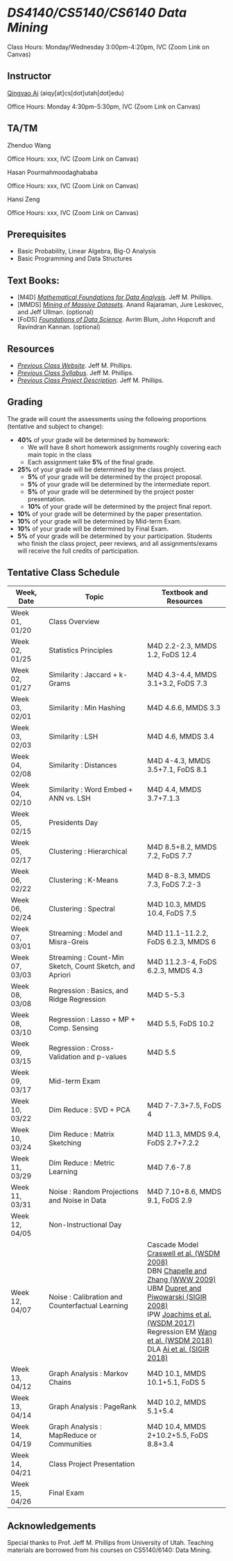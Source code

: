 # *DS4140/CS5140/CS6140 Data Mining*

Class Hours: Monday/Wednesday 3:00pm-4:20pm, IVC (Zoom Link on Canvas)

## Instructor

<a href="http://aiqingyao.org">Qingyao Ai</a> (aiqy[at]cs[dot]utah[dot]edu)

Office Hours: Monday 4:30pm-5:30pm, IVC (Zoom Link on Canvas)

## TA/TM

Zhenduo Wang

Office Hours: xxx, IVC (Zoom Link on Canvas)

Hasan Pourmahmoodaghababa

Office Hours: xxx, IVC (Zoom Link on Canvas)

Hansi Zeng

Office Hours: xxx, IVC (Zoom Link on Canvas)


## Prerequisites

* Basic Probability, Linear Algebra, Big-O Analysis
* Basic Programming and Data Structures

## Text Books:
* [M4D] <a href="https://mathfordata.github.io">*Mathematical Foundations for Data Analysis*</a>. Jeff M. Phillips.
* [MMDS] <a href="http://www.mmds.org/">*Mining of Massive Datasets*</a>. Anand Rajaraman, Jure Leskovec, and Jeff Ullman. (optional) 
* [FoDS] <a href="http://www.cs.cornell.edu/jeh/book.pdf">*Foundations of Data Science*</a>. Avrim Blum, John Hopcroft and Ravindran Kannan. (optional)


## Resources

* <a href="https://www.cs.utah.edu/~jeffp/teaching/cs5140-S20/cs5140.html">*Previous Class Website*</a>. Jeff M. Phillips.
* <a href="https://www.cs.utah.edu/~jeffp/teaching/cs5140-S20/cs5140/Syllabus.pdf">*Previous Class Syllabus*</a>. Jeff M. Phillips.
* <a href="https://www.cs.utah.edu/~jeffp/teaching/cs5140-S20/cs5140/project.pdf">*Previous Class Project Description*</a>. Jeff M. Phillips.


## Grading

The grade will count the assessments using the following proportions (tentative and subject to change):
* __40%__ of your grade will be determined by homework:
  * We will have 8 short homework assignments roughly covering each main topic in the class 
  * Each assignment take __5%__ of the final grade.
* __25%__ of your grade will be determined by the class project.
  * __5%__ of your grade will be determined by the project proposal.
  * __5%__ of your grade will be determined by the intermediate report.
  * __5%__ of your grade will be determined by the project poster presentation.
  * __10%__ of your grade will be determined by the project final report.
* __10%__ of your grade will be determined by the paper presentation. 
* __10%__ of your grade will be determined by Mid-term Exam.
* __10%__ of your grade will be determined by Final Exam.
* __5%__ of your grade will be determined by your participation. Students who finish the class project, peer reviews, and all assignments/exams will receive the full credits of participation. 
 

## Tentative Class Schedule

Week, Date | Topic | Textbook and Resources
------------ | ------------- | ------------- 
Week 01, 01/20 | Class Overview 
Week 02, 01/25 | Statistics Principles | M4D 2.2-2.3, MMDS 1.2, FoDS 12.4
Week 02, 01/27 | Similarity : Jaccard + k-Grams | M4D 4.3-4.4, MMDS 3.1+3.2, FoDS 7.3
Week 03, 02/01 | Similarity : Min Hashing | M4D 4.6.6, MMDS 3.3
Week 03, 02/03 | Similarity : LSH | M4D 4.6, MMDS 3.4
Week 04, 02/08 | Similarity : Distances | M4D 4-4.3, MMDS 3.5+7.1, FoDS 8.1
Week 04, 02/10 | Similarity : Word Embed + ANN vs. LSH | M4D 4.4, MMDS 3.7+7.1.3
Week 05, 02/15 | Presidents Day
Week 05, 02/17 | Clustering : Hierarchical | M4D 8.5+8.2, MMDS 7.2, FoDS 7.7
Week 06, 02/22 | Clustering : K-Means | M4D 8-8.3, MMDS 7.3, FoDS 7.2-3	
Week 06, 02/24 | Clustering : Spectral | M4D 10.3, MMDS 10.4, FoDS 7.5
Week 07, 03/01 | Streaming : Model and Misra-Greis | M4D 11.1-11.2.2, FoDS 6.2.3, MMDS 6
Week 07, 03/03 | Streaming : Count-Min Sketch, Count Sketch, and Apriori | 	M4D 11.2.3-4, FoDS 6.2.3, MMDS 4.3 
Week 08, 03/08 | Regression : Basics, and Ridge Regression | M4D 5-5.3
Week 08, 03/10 | Regression : Lasso + MP + Comp. Sensing | 	M4D 5.5, FoDS 10.2
Week 09, 03/15 | Regression : Cross-Validation and p-values | M4D 5.5
Week 09, 03/17 | Mid-term Exam
Week 10, 03/22 | Dim Reduce : SVD + PCA | M4D 7-7.3+7.5, FoDS 4
Week 10, 03/24 | Dim Reduce : Matrix Sketching | 	M4D 11.3, MMDS 9.4, FoDS 2.7+7.2.2
Week 11, 03/29 | Dim Reduce : Metric Learning | 	M4D 7.6-7.8 
Week 11, 03/31 | Noise : Random Projections and Noise in Data | 	M4D 7.10+8.6, MMDS 9.1, FoDS 2.9
Week 12, 04/05 | Non-Instructional Day
Week 12, 04/07 | Noise : Calibration and Counterfactual Learning | Cascade Model <a href="http://citeseerx.ist.psu.edu/viewdoc/download?doi=10.1.1.112.1288&rep=rep1&type=pdf" target="\blank">Craswell et al. (WSDM 2008)</a> <br /> DBN <a href="http://citeseerx.ist.psu.edu/viewdoc/download?doi=10.1.1.215.7270&rep=rep1&type=pdf" target="\blank">Chapelle and Zhang (WWW 2009)</a> <br /> UBM <a href="https://www.researchgate.net/profile/Georges_Dupret/publication/200110492_A_user_browsing_model_to_predict_search_engine_click_data_from_past_observations/links/54e4c5ea0cf29865c3351048.pdf" target="\blank">Dupret and Piwowarski (SIGIR 2008)</a> <br /> IPW <a href="https://www.cs.cornell.edu/people/tj/publications/joachims_etal_17a.pdf" target="\blank">Joachims et al. (WSDM 2017)</a> <br /> Regression EM <a href="https://static.googleusercontent.com/media/research.google.com/en//pubs/archive/3bace79f9bcead0b20dec31e2a0878346ad2fb0d.pdf" target="\blank">Wang et al. (WSDM 2018)</a> <br /> DLA <a href="https://arxiv.org/abs/1804.05938" target="\blank"> Ai et al. (SIGIR 2018)</a>
Week 13, 04/12 | Graph Analysis : Markov Chains | M4D 10.1, MMDS 10.1+5.1, FoDS 5
Week 13, 04/14 | Graph Analysis : PageRank | M4D 10.2, MMDS 5.1+5.4
Week 14, 04/19 | Graph Analysis : MapReduce or Communities | M4D 10.4, MMDS 2+10.2+5.5, FoDS 8.8+3.4
Week 14, 04/21 | Class Project Presentation
Week 15, 04/26 | Final Exam

## Acknowledgements
Special thanks to Prof. Jeff M. Phillips from University of Utah.
Teaching materials are borrowed from his courses on CS5140/6140: Data Mining.
